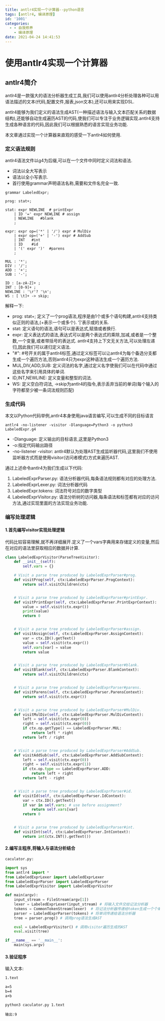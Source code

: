 ```yaml
---
title: antlr4实现一个计算器--python语言
tags: [antlr4, 编译原理]
id: '1001'
categories:
  - - 自我修养
    - 编译原理
date: 2021-04-24 14:41:53
---
```


# 使用antlr4实现一个计算器

## antlr4简介

antlr4是一款强大的语法分析器生成工具,我们可以使用antlr4分析处理各种可以用语法描述的文本(代码,配置文件,报表,json文本),还可以用来实现DSL.  

antlr4能够为我们定义的语法生成AST(一种描述语法与输入文本匹配关系的数据结构),还能够自动生成遍历AST的代码,使我们可以专注于业务逻辑实现.antlr4支持生成各种语言的代码,因此我们可以根据熟悉的语言实现业务功能.

本文章通过实现一个计算器来直观的感受一下antlr4如何使用.

### 定义语法规则

antlr4语法文件以g4为后缀,可以在一个文件中同时定义词法和语法.
+ 词法以全大写表示
+ 语法以全小写表示.
+ 首行使用grammar声明语法名称,需要和文件名完全一致.

```g4
grammar LabeledExpr;

prog: stat+;

stat: expr NEWLINE  # printExpr
    | ID '=' expr NEWLINE # assign
    | NEWLINE   #blank
    ;

expr: expr op=('*' | '/') expr # MulDiv
    | expr op=('+' | '-') expr # AddSub
    | INT   #int
    | ID    #id
    | '(' expr ')'  #parens
    ;

MUL : '*';
DIV : '/';
ADD : '+';
SUB : '-';

ID : [a-zA-Z]+ ;
INT : [0-9]+ ;
NEWLINE : '\r'? '\n';
WS : [ \t]+ -> skip;
```

解释一下:
+ prog: stat+; 定义了一个prog语法,程序是由1个或多个语句构建,antlr4支持类似正则的语法,(+表示一个或多个). '|'表示或的关系.
+ stat: 定义语句的语法,语句可以是表达式,赋值或者换行.
+ expr: 定义表达式的语法,表达式可以是两个表达式的乘除,加减,或者是一个整数,一个变量,或者带括号的表达式. antlr4支持上下文无关方法,可以处理左递归,因此我们可以递归定义语法.
+ "#": #号开关的属于antlr4标签,通过定义标签可以让antlr4为每个备选分支都生成一个遍历方法,否则antlr4只为expr这种语法生成一个遍历方法.
+ MUL,DIV,ADD,SUB: 定义词法的名字,通过定义名字使我们可以在代码中通过这些名字来引用具体的单词.
+ ID,INT,NEWLINE: 定义变量和整型的词法.
+ WS: 定义空白符词法, ->skip为antlr4的指令,表示丢弃当前的单词(每个输入的字符都至少被一条词法规则匹配)

### 生成代码

本文以Python代码举例,antlr4本身使用java语言编写,可以生成不同的目标语言

```shell
antlr4 -no-listener -visitor -Dlanguage=Python3 -o python3 LabeledExpr.g4
```

+ -Dlanguage: 定义输出的目标语言,这里是Python3
+ -o:指定代码输出路径
+ -no-listener -visitor: antlr4默认为处理AST生成监听器代码,这里我们不使用监听器方式而是使用visitor(访问者模式)方式来遍历AST.

通过上述命令antlr4为我们生成以下代码:

1. LabeledExprParser.py: 语法分析器代码,每条语法规则都有对应的处理方法.
2. LabeledExprLexer.py: 词法分析器代码
3. LabeledExpr.tokens: 词法符号对应的数字类型
4. LabeledExprVisitor.py: 语法分析树的访问器,每条语法和标签都有对应的访问方法,通过实现里面的方法实现业务功能.

### 编写处理逻辑

#### 1.首先编写visitor实现处理逻辑

代码比较容易理解,就不再详细展开.定义了一个vars字典用来存储定义的变量,然后在对应的语法里获取相应的数据并计算.

```python
class LabeledExprVisitor(ParseTreeVisitor):
    def __init__(self):
        self.vars = {}

    # Visit a parse tree produced by LabeledExprParser#prog.
    def visitProg(self, ctx:LabeledExprParser.ProgContext):
        return self.visitChildren(ctx)


    # Visit a parse tree produced by LabeledExprParser#printExpr.
    def visitPrintExpr(self, ctx:LabeledExprParser.PrintExprContext):
        value = self.visit(ctx.expr())
        print(value)
        return 0


    # Visit a parse tree produced by LabeledExprParser#assign.
    def visitAssign(self, ctx:LabeledExprParser.AssignContext):
        var = ctx.ID().getText()
        value = self.visit(ctx.expr())
        self.vars[var] = value
        return value


    # Visit a parse tree produced by LabeledExprParser#blank.
    def visitBlank(self, ctx:LabeledExprParser.BlankContext):
        return self.visitChildren(ctx)


    # Visit a parse tree produced by LabeledExprParser#parens.
    def visitParens(self, ctx:LabeledExprParser.ParensContext):
        return self.visit(ctx.expr())


    # Visit a parse tree produced by LabeledExprParser#MulDiv.
    def visitMulDiv(self, ctx:LabeledExprParser.MulDivContext):
        left = self.visit(ctx.expr(0))
        right = self.visit(ctx.expr(0))
        if ctx.op.getType() == LabeledExprParser.MUL:
            return left * right
        return left / right


    # Visit a parse tree produced by LabeledExprParser#AddSub.
    def visitAddSub(self, ctx:LabeledExprParser.AddSubContext):
        left = self.visit(ctx.expr(0))
        right = self.visit(ctx.expr(1))
        if ctx.op.type == LabeledExprParser.ADD:
            return left + right
        return left - right


    # Visit a parse tree produced by LabeledExprParser#id.
    def visitId(self, ctx:LabeledExprParser.IdContext):
        var = ctx.ID().getText()
        if var in self.vars: # use before assignment?
            return self.vars[var]
        return 0


    # Visit a parse tree produced by LabeledExprParser#int.
    def visitInt(self, ctx:LabeledExprParser.IntContext):
        return int(ctx.INT().getText())
```

#### 2.编写主程序,将输入与语法分析结合

```python
caculator.py:

import sys
from antlr4 import *
from LabeledExprLexer import LabeledExprLexer
from LabeledExprParser import LabeledExprParser
from LabeledExprVisitor import LabeledExprVisitor

def main(argv):
    input_stream = FileStream(argv[1])
    lexer = LabeledExprLexer(input_stream) # 将输入文件交给记法分析器
    tokens = CommonTokenStream(lexer)  # 将记法分析器传递给token生成一个个单词
    parser = LabeledExprParser(tokens) # 将单词传递给语法分析器
    tree = parser.prog() # 调用prog语法生成AST

    eval = LabeledExprVisitor() # 调用visitor遍历生成的AST
    eval.visit(tree)

if __name__ == '__main__':
    main(sys.argv)
```

#### 3.验证程序

输入文本:
```txt
1.text

a=5
b=4
a+b
```

```shell
python3 caculator.py 1.text

输出:9
```
